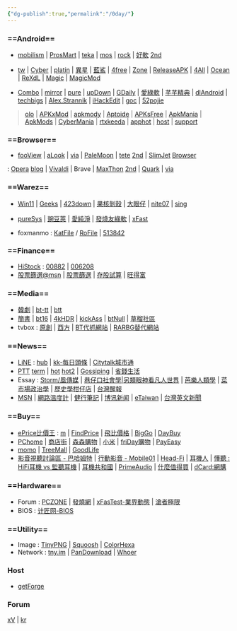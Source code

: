 ```yaml
---
{"dg-publish":true,"permalink":"/0day/"}
---
```



### ==Android==

+ [mobilism](https://forum.mobilism.org/viewforum.php?f=399&start=40)
| [ProsMart](http://prosmart.by/)
| [teka](https://appteka.store/list/)
| [mos](https://apkmos.com)
| [rock](https://www.rockmods.net/search)
| [好軟](https://github.com/yoyodadada/haoruanfenxiang/blob/master/List.md)
  [2nd](https://yoyodadada.github.io/haoruanfenxiang/List.md)

+ [tw](https://apk.tw)
| [Cyber](https://www.cybermania.ws/category/android)
| [platin](https://platinmods.com/whats-new/)
| [異星](https://www.yxssp.com/os/android/)
| [藍鯊](https://www.lan-sha.com)
| [4free](https://apk4free.net/category/android-apps/)
| [Zone](https://android-zone.ws/forum/2-android-applications/)
| [ReleaseAPK](https://forum.release-apk.com/viewforum.php?f=60)
| [4All](https://apk4all.com/android/genres/apps/)
| [Ocean](https://oceanofapk.com)
| [ReXdL](https://rexdl.com/android/app/)
| [Magic](https://apkmagic.com.ar/aplicaciones/)
| [MagicMod](https://www.magicmodapk.com)
- [Combo](https://apkcombo.com/tw/)
| [mirror](http://www.apkmirror.com/)
| [pure](https://apkpure.com/app)
| [upDown](https://line.en.uptodown.com/android)
| [GDaily](https://www.gdaily.org/app)
| [愛綠軟](https://ilvruan.com/en/android)
| [芊芊精典](https://myqqjd.com/android/)
| [dlAndroid](https://dlandroid.com/cat/applications/)
| [techbigs](https://techbigs.com/apps)
| [Alex.Strannik](https://strannikmodz.me/apps/)
| [iHackEdit](https://ihackedit.com/category/apps/)
| [goc](https://gocmod.com)
| [52pojie](https://www.52pojie.cn/thread-408645-1-1.html)

> [olo](https://modyolo.com/apps)
| [APKxMod](https://apkxmods.com/category/android-apps/)
| [apkmody](https://apkmody.io/apps)
| [Aptoide](https://en.aptoide.com/apps/latest)
| [APKsFree](https://androidapksfree.com)
| [ApkMania](https://apkmaniafull.com/category/android-apps/)
| [ApkMods](https://androidapkmods.com/category/android-apps/)
| [CyberMania](https://www.cybermania.ws/android/)
| [rtxkeeda](https://rtxkeeda.com/Android/Apps/)
| [apphot](https://apphot.cc/category/android/android-apps)
| [host](https://hostapk.com/category/android-apps/)
| [support](https://apk.support/apk-downloader)

### ==Browser==

+ [fooView](https://www.coolapk.com/apk/com.fooview.android.fooview)
| [aLook](https://www.coolapk.com/apk/alook.browser)
| [via](https://www.coolapk.com/apk/mark.via)
| [PaleMoon](https://www.palemoon.org/releasenotes.shtml)
| [tete](http://www1.plala.or.jp/tete009/en-US/software.html)
  [2nd](https://tete009.pages.dev/en-US/)
| [SlimJet](https://www.slimjet.com/en/dlpage.php)
  [Browser](https://www.slimbrowser.net/en/dlpage.php)

: [Opera](https://ftp.opera.com/pub/opera/android/)
  [blog](https://blogs.opera.com/desktop/)
| [Vivaldi](https://vivaldi.com/blog/)
| Brave
| [MaxThon](https://www.coolapk.com/apk/com.mx.browser)
  [2nd](https://forum.maxthon.com/index.php?/release-notes6/)
| [Quark](https://www.coolapk.com/apk/com.quark.browser)
| [via](https://www.coolapk.com/apk/mark.via)

### ==Warez==

+ [Win11](https://github.com/WhatTheBlock/WindowsSimplify/releases)
| [Geeks](https://www.majorgeeks.com/mg/sortname/file_managers_41d9.html)
| [423down](https://www.423down.com)
| [果核剝殼](https://www.ghxi.com/category/all)
| [大眼仔](http://www.dayanzai.me/windows/system)
| [nite07](https://www.nite07.com/)
| [sing](https://singingdalong.blogspot.com/)

+ [pureSys](https://www.puresys.net)
| [豌豆莢](https://www.wandoujia.com/category/app)
| [愛純淨](http://www.aichunjing.com/soft)
| [發燒友綠軟](https://fsylr.com/)
| [xFast](https://www.xfastest.com/forum-7-1.html)

+ foxmanmo :
	[KatFile](https://katfile.com/users/foxmanmo) / [RoFile](https://rosefile.net/users/foxmanmo)
	| [513842](https://url96.ctfile.com/f/467896-686710295-bbf4fc?p=513842)

### ==Finance==

- [HiStock](https://histock.tw)
: [00882](https://histock.tw/stock/00882)
| [006208](https://histock.tw/stock/006208)
- [股票篩選@msn](https://www.msn.com/zh-tw/money/stockscreener)
| [股票篩選](https://www.msn.com/zh-tw/money/stockscreener/blueblood?market=TWN)
| [存股試算](https://stocksavings.esunsec.com.tw/trial)
| [旺得富](https://wantrich.chinatimes.com/)

### ==Media==

- [韓劇](https://www.tvboxnow.com/forum-342-1.html)
| [bt-tt](https://www.bttt11.com/html/page-7-0.html)
| [btt](https://www.btbtt12.com/forum-index-fid-950-typeid1-3-typeid2-0-typeid3-0-typeid4-0.htm)
- [簡書](https://www.jianshu.com/)
| [bt16](http://www.btbtt16.com/)
| [4kHDR](https://www.4khdr.cn/search.php)
| [kickAss](https://kickasstorrents.to)
|  [btNull](https://www.btnull.org/)
| [草榴社區](https://www.t66y.com/thread0806.php?fid=2&search=85521)
- tvbox : [原創](https://www.tvboxnow.com/forum-113-1.html)
| [西方](https://www.tvboxnow.com/forum-114-1.html)
| [BT代抓網站](https://typecurry.com/4735-筆記一些bt代抓網站離線下載/)
| [RARBG替代網站](https://newguest88.pixnet.net/blog/post/356329006)

### ==News==

- [LiNE](https://today.line.me/tw/v2/tab)
: [hub](https://hub.line.me)
| [kk-每日頭條](https://kknews.cc/)
| [Citytalk城市通](http://www.citytalk.tw/)
- [PTT](https://pttbrain.com)
  [term](https://term.ptt.cc)
| [hot](https://pttweb.tw/hot-boards)
  [hot2](https://www.ptt.cc/bbs/hotboards.html)
| [Gossiping](http://disp.cc/b/Gossiping#!Gossiping)
| [省錢生活](https://disp.cc/b/CPLife)
- Essay
: [Storm/風傳媒](https://www.storm.mg/)
| [巷仔口社會學|另類眼神看凡人世界](http://twstreetcorner.org/)
| [芭樂人類學](http://guavanthropology.tw/)
| [菜市場政治學](http://whogovernstw.org/)
| [歷史學柑仔店](https://kamatiam.org/)
| [台灣醒報](https://anntw.com/)
- [MSN](https://www.msn.com/zh-tw/feed)
| [網路溫度計](https://dailyview.tw/)
| [健行筆記](https://hiking.biji.co/)
| [博讯新闻](http://www.peacehall.com)
| [eTaiwan](http://www.etaiwannews.com/etn/index_ch.php)
| [台灣英文新聞](https://www.taiwannews.com.tw/ch/index)

### ==Buy==

- [ePrice比價王](https://www.eprice.com.tw/product/)
: [m](https://m.ezprice.com.tw/)
| [FindPrice](https://www.findprice.com.tw/)
| [飛比價格](https://feebee.com.tw/)
| [BigGo](https://biggo.com.tw/)
| [DayBuy](https://www.daybuy.tw/costco_new/)
- [PChome](http://shopping.pchome.com.tw)
| [商店街](http://www.pcstore.com.tw/)
| [森森購物](http://www.u-mall.com.tw/Homepage.aspx)
| [小米](https://www.mi.com/tw/)
| [friDay購物](https://shopping.friday.tw/)
| [PayEasy](http://www.payeasy.com.tw/index.shtml)
- [momo](https://www.momoshop.com.tw/)
| [TreeMall](http://www.treemall.com.tw/)
| [GoodLife](https://goodlife.tw/)
- [影音視聽討論區 - 巴哈姆特](https://forum.gamer.com.tw/B.php?bsn=60535)
| [行動影音 - Mobile01](https://www.mobile01.com/topiclist.php?f=180)
| [Head-Fi](https://www.head-fi.org/showcase/categories/headphones.258/)
| [耳機人](https://www.earphoneman.com)
| [懂聽 : HiFi耳機 vs 監聽耳機](https://www.youtube.com/watch?v=_cTcAG8EugM)
| [耳機共和國](https://www.u-headphone.com/review)
| [PrimeAudio](https://primeaudio.org/)
| [什麼值得買](https://post.smzdm.com/fenlei/erji/)
| [dCard:網購](https://www.dcard.tw/f/buyonline)

### ==Hardware==
- Forum
: [PCZONE](http://www.pczone.com.tw/index.html)
| [發燒網](http://www.fashaowang.com/forum-43-1.html)
| [xFasTest-業界動態](http://www.xfastest.com/forum-102-1.html)
| [滄者極限](http://www.coolaler.com/content.php)
- BIOS
: [计匠网-BIOS](http://www.ufoit.com/forum-20-1.html)

### ==Utility==
- Image
: [TinyPNG](https://tinypng.com/)
| [Squoosh](https://squoosh.app/)
| [ColorHexa](https://www.colorhexa.com/)
- Network
: [tny.im](http://tny.im/)
| [PanDownload](https://www.baiduwp.com/?m=index)
| [Whoer](http://whoer.net/)
### Host
- [getForge](https://getforge.com/)

### Forum
  [xV](/AEltYG14QdGxCwxMu2tEqA)
| [kr](https://www.torrentreel75.top/)

[eof]: # ( vim:set ft=markdown ts=4 sw=4 sts=2 tw=999 et nu ai : -*- coding: utf-8 -*- @2025-01-03 0day.md )